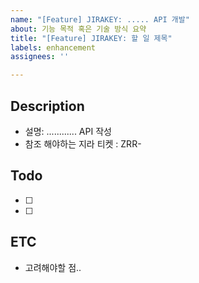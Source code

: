 ```yaml
---
name: "[Feature] JIRAKEY: ..... API 개발"
about: 기능 목적 혹은 기술 방식 요약
title: "[Feature] JIRAKEY: 할 일 제목"
labels: enhancement
assignees: ''

---
```


## Description
- 설명: ............ API 작성
- 참조 해야하는 지라 티켓 : ZRR-

## Todo
- [ ] 
- [ ] 

## ETC
- 고려해야할 점..
